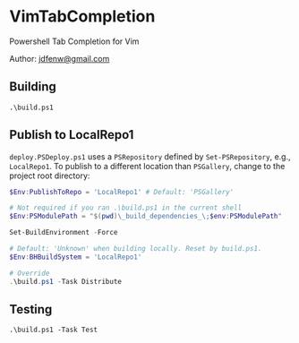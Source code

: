 # VimTabCompletion

Powershell Tab Completion for Vim

Author: jdfenw@gmail.com

## Building

`.\build.ps1`

## Publish to LocalRepo1

`deploy.PSDeploy.ps1` uses a `PSRepository` defined by `Set-PSRepository`, e.g.,
`LocalRepo1`. To publish to a different location than `PSGallery`, change to
the project root directory:

``` powershell
$Env:PublishToRepo = 'LocalRepo1' # Default: 'PSGallery'

# Not required if you ran .\build.ps1 in the current shell
$Env:PSModulePath = "$(pwd)\_build_dependencies_\;$env:PSModulePath"

Set-BuildEnvironment -Force

# Default: 'Unknown' when building locally. Reset by build.ps1.
$Env:BHBuildSystem = 'LocalRepo1'

# Override
.\build.ps1 -Task Distribute
```

## Testing

`.\build.ps1 -Task Test`

